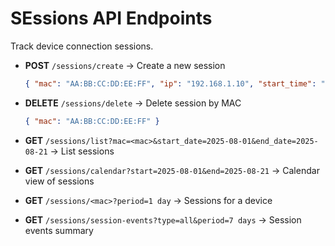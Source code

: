 # SEssions API Endpoints

Track device connection sessions.

* **POST** `/sessions/create` → Create a new session

  ```json
  { "mac": "AA:BB:CC:DD:EE:FF", "ip": "192.168.1.10", "start_time": "2025-08-01T10:00:00" }
  ```
* **DELETE** `/sessions/delete` → Delete session by MAC

  ```json
  { "mac": "AA:BB:CC:DD:EE:FF" }
  ```
* **GET** `/sessions/list?mac=<mac>&start_date=2025-08-01&end_date=2025-08-21` → List sessions
* **GET** `/sessions/calendar?start=2025-08-01&end=2025-08-21` → Calendar view of sessions
* **GET** `/sessions/<mac>?period=1 day` → Sessions for a device
* **GET** `/sessions/session-events?type=all&period=7 days` → Session events summary